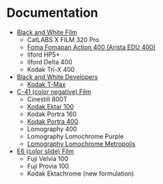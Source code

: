 # Documentation

* [Black and White Film](./bw_film/)
  * CatLABS X FILM 320 Pro
  * [Foma Fomapan Action 400 (Arista EDU 400)](./bw_film/foma_fomapan_400.md)
  * Ilford HP5+
  * Ilford Delta 400
  * Kodak Tri-X 400
* [Black and White Developers](./bw_developers/)
  * [Kodak T-Max](./bw_developers/kodak_tmax.md)
* [C-41 (color negative) Film](./c41_film/)
  * Cinestill 800T
  * [Kodak Ektar 100](./c41_film/kodak_ektar_100.md)
  * Kodak Portra 160
  * [Kodak Portra 400](./c41_film/kodak_portra_400.md)
  * Lomography 400
  * Lomography Lomochrome Purple
  * [Lomography Lomochrome Metropolis](./c41_film/lomography_lomochrome_metropolis.md)
* [E6 (color slide) Film](./e6_film/)
  * Fuji Velvia 100
  * Fuji Provia 100
  * Kodak Ektachrome (new formulation)
